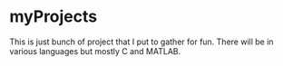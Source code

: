 # myProjects
This is just bunch of project that I put to gather for fun. There will be in various languages but mostly C and MATLAB.  
